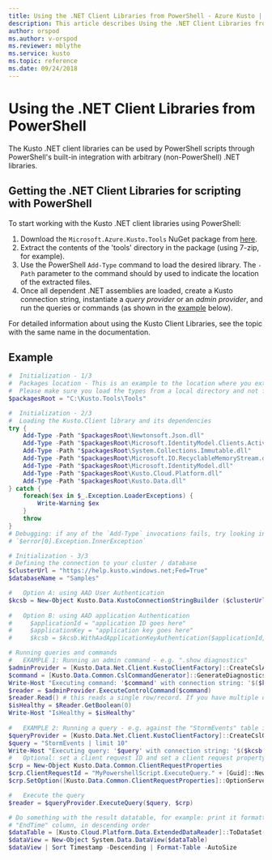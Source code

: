 ```yaml
---
title: Using the .NET Client Libraries from PowerShell - Azure Kusto | Microsoft Docs
description: This article describes Using the .NET Client Libraries from PowerShell in Azure Kusto.
author: orspod
ms.author: v-orspod
ms.reviewer: mblythe
ms.service: kusto
ms.topic: reference
ms.date: 09/24/2018
---
```

# Using the .NET Client Libraries from PowerShell

The Kusto .NET client libraries can be used by PowerShell scripts through
PowerShell's built-in integration with arbitrary (non-PowerShell) .NET libraries.

## Getting the .NET Client Libraries for scripting with PowerShell

To start working with the Kusto .NET client libraries using PowerShell:

1. Download the `Microsoft.Azure.Kusto.Tools` NuGet package from [here](https://www.nuget.org/packages/Microsoft.Azure.Kusto.Tools/).
2. Extract the contents of the 'tools' directory in the package (using 7-zip, for example).
3. Use the PowerShell `Add-Type` command to load the desired library.
   The `-Path` parameter to the command should by used to indicate the location
   of the extracted files.
4. Once all dependent .NET assemblies are loaded, create a Kusto connection string,
   instantiate a *query provider* or an *admin provider*, and run the queries or commands (as shown in the [example](powershell.md#example) below).

For detailed information about using the Kusto Client Libraries, see the topic
with the same name in the documentation.

## Example

```powershell
#  Initialization - 1/3
#  Packages location - This is an example to the location where you extract the Kusto.Tools package.
#  Please make sure you load the types from a local directory and not from a remote share.
$packagesRoot = "C:\Kusto.Tools\Tools"

#  Initialization - 2/3
#  Loading the Kusto.Client library and its dependencies
try {
    Add-Type -Path "$packagesRoot\Newtonsoft.Json.dll"
    Add-Type -Path "$packagesRoot\Microsoft.IdentityModel.Clients.ActiveDirectory.dll"
    Add-Type -Path "$packagesRoot\System.Collections.Immutable.dll"
    Add-Type -Path "$packagesRoot\Microsoft.IO.RecyclableMemoryStream.dll"
    Add-Type -Path "$packagesRoot\Microsoft.IdentityModel.dll"
    Add-Type -Path "$packagesRoot\Kusto.Cloud.Platform.dll"
    Add-Type -Path "$packagesRoot\Kusto.Data.dll"
} catch {
    foreach($ex in $_.Exception.LoaderExceptions) {
        Write-Warning $ex
    }
    throw
}
# Debugging: if any of the `Add-Type` invocations fails, try looking into the value of 
# `$error[0].Exception.InnerException`

# Initialization - 3/3
# Defining the connection to your cluster / database
$clusterUrl = "https://help.kusto.windows.net;Fed=True" 
$databaseName = "Samples" 

#   Option A: using AAD User Authentication
$kcsb = New-Object Kusto.Data.KustoConnectionStringBuilder ($clusterUrl, $databaseName)
 
#   Option B: using AAD application Authentication
#     $applicationId = "application ID goes here"
#     $applicationKey = "application key goes here"
#     $kcsb = $kcsb.WithAadApplicationKeyAuthentication($applicationId, $applicationKey)

# Running queries and commands
#   EXAMPLE 1: Running an admin command - e.g. ".show diagnostics"
$adminProvider = [Kusto.Data.Net.Client.KustoClientFactory]::CreateCslAdminProvider($kcsb)
$command = [Kusto.Data.Common.CslCommandGenerator]::GenerateDiagnosticsShowCommand()
Write-Host "Executing command: '$command' with connection string: '$($kcsb.ToString())'"
$reader = $adminProvider.ExecuteControlCommand($command)
$reader.Read() # this reads a single row/record. If you have multiple ones returned, you can read in a loop 
$isHealthy = $Reader.GetBoolean(0)
Write-Host "IsHealthy = $isHealthy"
 
#   EXAMPLE 2: Running a query - e.g. against the "StormEvents" table in the "Samples" database
$queryProvider = [Kusto.Data.Net.Client.KustoClientFactory]::CreateCslQueryProvider($kcsb)
$query = "StormEvents | limit 10"
Write-Host "Executing query: '$query' with connection string: '$($kcsb.ToString())'"
#   Optional: set a client request ID and set a client request property (e.g. Server Timeout)
$crp = New-Object Kusto.Data.Common.ClientRequestProperties
$crp.ClientRequestId = "MyPowershellScript.ExecuteQuery." + [Guid]::NewGuid().ToString()
$crp.SetOption([Kusto.Data.Common.ClientRequestProperties]::OptionServerTimeout, [TimeSpan]::FromSeconds(30))

#   Execute the query
$reader = $queryProvider.ExecuteQuery($query, $crp)

# Do something with the result datatable, for example: print it formatted as a table, sorted by the 
# "EndTime" column, in descending order
$dataTable = [Kusto.Cloud.Platform.Data.ExtendedDataReader]::ToDataSet($reader).Tables[0]
$dataView = New-Object System.Data.DataView($dataTable)
$dataView | Sort Timestamp -Descending | Format-Table -AutoSize
```